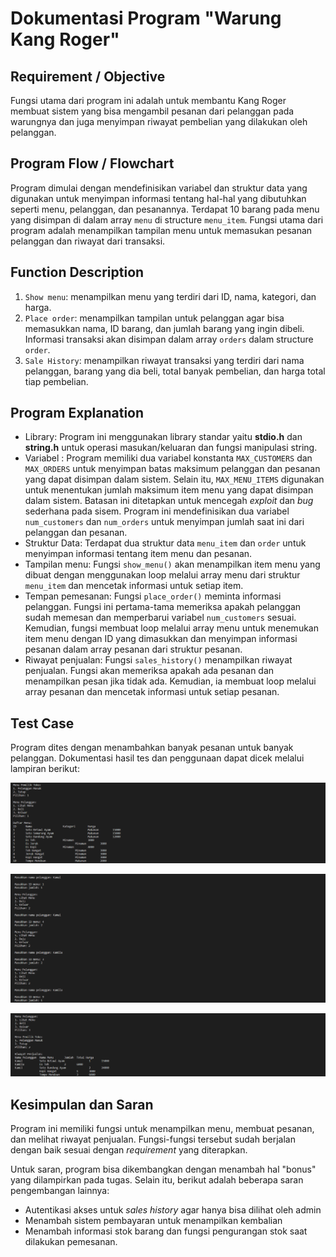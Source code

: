 # Dokumentasi Program "Warung Kang Roger"

## Requirement / Objective

Fungsi utama dari program ini adalah untuk membantu Kang Roger membuat sistem yang bisa mengambil pesanan dari pelanggan pada warungnya dan juga menyimpan riwayat pembelian yang dilakukan oleh pelanggan.

## Program Flow / Flowchart
Program dimulai dengan mendefinisikan variabel dan struktur data yang digunakan untuk menyimpan informasi tentang hal-hal yang dibutuhkan seperti menu, pelanggan, dan pesanannya. Terdapat 10 barang pada menu yang disimpan di dalam array `menu` di structure `menu_item`. Fungsi utama dari program adalah menampilkan tampilan menu untuk memasukan pesanan pelanggan dan riwayat dari transaksi.

## Function Description
1. `Show menu`: menampilkan menu yang terdiri dari ID, nama, kategori, dan harga.
2. `Place order`: menampilkan tampilan untuk pelanggan agar bisa memasukkan nama, ID barang, dan jumlah barang yang ingin dibeli. Informasi transaksi akan disimpan dalam array `orders` dalam structure `order`.
3. `Sale History`: menampilkan riwayat transaksi yang terdiri dari nama pelanggan, barang yang dia beli, total banyak pembelian, dan harga total tiap pembelian.

## Program Explanation
- Library: Program ini menggunakan library standar yaitu **stdio.h** dan **string.h** untuk operasi masukan/keluaran dan fungsi manipulasi string.
- Variabel : Program memiliki dua variabel konstanta `MAX_CUSTOMERS` dan `MAX_ORDERS` untuk menyimpan batas maksimum pelanggan dan pesanan yang dapat disimpan dalam sistem. Selain itu, `MAX_MENU_ITEMS` digunakan untuk menentukan jumlah maksimum item menu yang dapat disimpan dalam sistem. Batasan ini ditetapkan untuk mencegah *exploit* dan *bug* sederhana pada sisem. Program ini mendefinisikan dua variabel `num_customers` dan `num_orders` untuk menyimpan jumlah saat ini dari pelanggan dan pesanan.
- Struktur Data: Terdapat dua struktur data `menu_item` dan `order` untuk menyimpan informasi tentang item menu dan pesanan.
- Tampilan menu: Fungsi `show_menu()` akan menampilkan item menu yang dibuat dengan menggunakan loop melalui array menu dari struktur `menu_item` dan mencetak informasi untuk setiap item.
- Tempan pemesanan: Fungsi `place_order()` meminta informasi pelanggan. Fungsi ini pertama-tama memeriksa apakah pelanggan sudah memesan dan memperbarui variabel `num_customers` sesuai. Kemudian, fungsi membuat loop melalui array menu untuk menemukan item menu dengan ID yang dimasukkan dan menyimpan informasi pesanan dalam array pesanan dari struktur pesanan.
- Riwayat penjualan: Fungsi `sales_history()` menampilkan riwayat penjualan. Fungsi akan memeriksa apakah ada pesanan dan menampilkan pesan jika tidak ada. Kemudian, ia membuat loop melalui array pesanan dan mencetak informasi untuk setiap pesanan.

## Test Case
Program dites dengan menambahkan banyak pesanan untuk banyak pelanggan. Dokumentasi hasil tes dan penggunaan dapat dicek melalui lampiran berikut:

![menu utama](menu.png)

![Proses Pemasukan Data Transaksi oleh Pelanggan](customer_input.png)

![Riwayat Transaksi](history.png)

## Kesimpulan dan Saran
Program ini memiliki fungsi untuk menampilkan menu, membuat pesanan, dan melihat riwayat penjualan. Fungsi-fungsi tersebut sudah berjalan dengan baik sesuai dengan *requirement* yang diterapkan.

Untuk saran, program bisa dikembangkan dengan menambah hal "bonus" yang dilampirkan pada tugas. Selain itu, berikut adalah beberapa saran pengembangan lainnya:
- Autentikasi akses untuk *sales history* agar hanya bisa dilihat oleh admin
- Menambah sistem pembayaran untuk menampilkan kembalian
- Menambah informasi stok barang dan fungsi pengurangan stok saat dilakukan pemesanan.